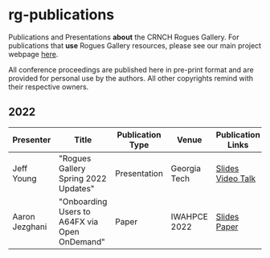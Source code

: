 # rg-publications
Publications and Presentations **about** the CRNCH Rogues Gallery. For publications that **use** Rogues Gallery resources, please see our main project webpage [here](https://crnch-rg.cc.gatech.edu/crnch-rg-publications/).

All conference proceedings are published here in pre-print format and are provided for personal use by the authors. All other copyrights remind with their respective owners.


## 2022
| Presenter | Title | Publication Type | Venue | Publication Links |
| ---------------------------------- | ------------ | ---------- | -------------|-------------------|
| Jeff Young | "Rogues Gallery Spring 2022 Updates" | Presentation | Georgia Tech | [Slides]() [Video Talk](https://mediaspace.gatech.edu/media/CRNCH+Rogues+Gallery+Testbed+Update+March+9th%2C+2022/1_lsfxwdlk) |
| Aaron Jezghani | "Onboarding Users to A64FX via Open OnDemand" | Paper | IWAHPCE 2022 | [Slides]() [Paper]() |

